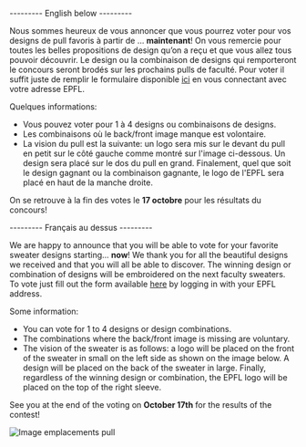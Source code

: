 --------- English below ---------

Nous sommes heureux de vous annoncer que vous pourrez voter pour vos designs de pull favoris à partir de … **maintenant**! On vous remercie pour toutes les belles propositions de design qu’on a reçu et que vous allez tous pouvoir découvrir.
Le design ou la combinaison de designs qui remporteront le concours seront brodés sur les prochains pulls de faculté.
Pour voter il suffit juste de remplir le formulaire disponible [ici](https://go.epfl.ch/votes-designs-pull-faculte) en vous connectant avec votre adresse EPFL.

Quelques informations:

- Vous pouvez voter pour 1 à 4 designs ou combinaisons de designs.
- Les combinaisons où le back/front image manque est volontaire.
- La vision du pull est la suivante: un logo sera mis sur le devant du pull en petit sur le côté gauche comme montré sur l'image ci-dessous. Un design sera placé sur le dos du pull en grand. Finalement, quel que soit le design gagnant ou la combinaison gagnante, le logo de l'EPFL sera placé en haut de la manche droite.

On se retrouve à la fin des votes le **17 octobre** pour les résultats du concours!

--------- Français au dessus ---------

We are happy to announce that you will be able to vote for your favorite sweater designs starting... **now**! We thank you for all the beautiful designs we received and that you will all be able to discover.
The winning design or combination of designs will be embroidered on the next faculty sweaters.
To vote just fill out the form available [here](https://go.epfl.ch/votes-designs-pull-faculte) by logging in with your EPFL address.

Some information:

- You can vote for 1 to 4 designs or design combinations.
- The combinations where the back/front image is missing are voluntary.
- The vision of the sweater is as follows: a logo will be placed on the front of the sweater in small on the left side as shown on the image below. A design will be placed on the back of the sweater in large. Finally, regardless of the winning design or combination, the EPFL logo will be placed on the top of the right sleeve.

See you at the end of the voting on **October 17th** for the results of the contest!

![Image emplacements pull](/news/26/pull_emplacements.png)

